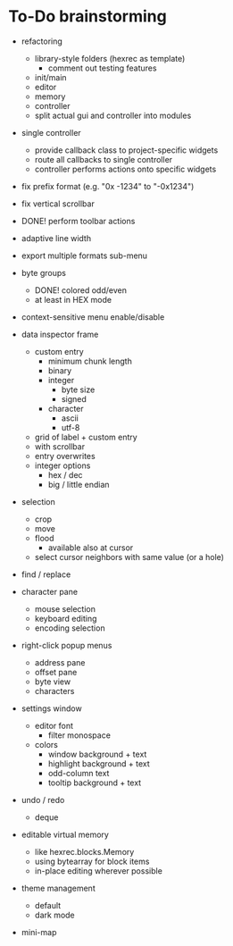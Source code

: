# To-Do brainstorming

- refactoring
    - library-style folders (hexrec as template)
        - comment out testing features
    - init/main
    - editor
    - memory
    - controller
    - split actual gui and controller into modules

- single controller
    - provide callback class to project-specific widgets
    - route all callbacks to single controller
    - controller performs actions onto specific widgets

- fix prefix format (e.g. "0x  -1234" to "-0x1234")
- fix vertical scrollbar
- DONE! perform toolbar actions
- adaptive line width
- export multiple formats sub-menu

- byte groups
    - DONE! colored odd/even
    - at least in HEX mode

- context-sensitive menu enable/disable

- data inspector frame
    - custom entry
        - minimum chunk length
        - binary
        - integer
            - byte size
            - signed
        - character
            - ascii
            - utf-8
    - grid of label + custom entry
    - with scrollbar
    - entry overwrites
    - integer options
        - hex / dec
        - big / little endian

- selection
    - crop
    - move
    - flood
        - available also at cursor
    - select cursor neighbors with same value (or a hole)

- find / replace

- character pane
    - mouse selection
    - keyboard editing
    - encoding selection

- right-click popup menus
    - address pane
    - offset pane
    - byte view
    - characters

- settings window
    - editor font
        - filter monospace
    - colors
        - window background + text
        - highlight background + text
        - odd-column text
        - tooltip background + text

- undo / redo
    - deque

- editable virtual memory
    - like hexrec.blocks.Memory
    - using bytearray for block items
    - in-place editing wherever possible

- theme management
    - default
    - dark mode

- mini-map

